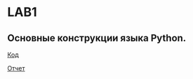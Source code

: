 # LAB1
## Основные конструкции языка Python.
[Код](https://github.com/Sanyazay/BKIT/blob/master/Lab1/lab1.py)

[Отчет](https://github.com/Sanyazay/BKIT/blob/master/Lab1/report_1.pdf)

